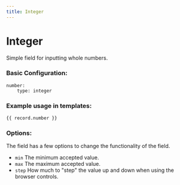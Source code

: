 ```yaml
---
title: Integer
---
```

Integer
=========

Simple field for inputting whole numbers.

### Basic Configuration:

```
number:
    type: integer
```

### Example usage in templates:

```
{{ record.number }}
```

### Options:

The field has a few options to change the functionality of the field.

* `min` The minimum accepted value.
* `max` The maximum accepted value.
* `step` How much to "step" the value up and down when using the browser
  controls.